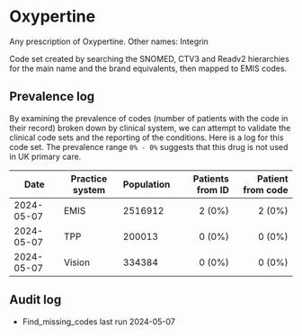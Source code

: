 # Oxypertine

Any prescription of Oxypertine. Other names: Integrin

Code set created by searching the SNOMED, CTV3 and Readv2 hierarchies for the main name and the brand equivalents, then mapped to EMIS codes.

## Prevalence log

By examining the prevalence of codes (number of patients with the code in their record) broken down by clinical system, we can attempt to validate the clinical code sets and the reporting of the conditions. Here is a log for this code set. The prevalence range `0% - 0%` suggests that this drug is not used in UK primary care.

| Date       | Practice system | Population | Patients from ID | Patient from code |
| ---------- | --------------- | ---------- | ---------------: | ----------------: |
| 2024-05-07 | EMIS            | 2516912    |           2 (0%) |            2 (0%) |
| 2024-05-07 | TPP             | 200013     |           0 (0%) |            0 (0%) |
| 2024-05-07 | Vision          | 334384     |           0 (0%) |            0 (0%) |

## Audit log

- Find_missing_codes last run 2024-05-07

